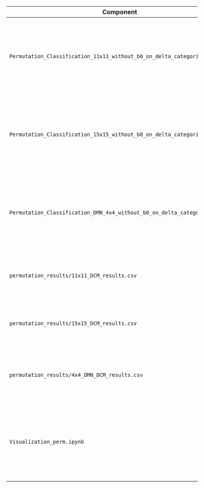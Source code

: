 | Component                                                         | Type       | Description                                                                                                          | Location                         |
|-------------------------------------------------------------------|------------|----------------------------------------------------------------------------------------------------------------------|----------------------------------|
| `Permutation_Classification_11x11_without_b0_on_delta_categories.ipynb`   | Notebook   | Runs permutation testing for the 11×11 DCM (without b0) on delta categories; generates a CSV containing p-value, observed accuracy, and null mean accuracy.   | `notebooks/`                     |
| `Permutation_Classification_15x15_without_b0_on_delta_categories.ipynb`   | Notebook   | Runs permutation testing for the 15×15 DCM (without b0) on delta categories; generates a CSV containing p-value, observed accuracy, and null mean accuracy.   | `notebooks/`                     |
| `Permutation_Classification_DMN_4x4_without_b0_on_delta_categories.ipynb` | Notebook   | Runs permutation testing for the 4×4 DMN DCM (without b0) on delta categories; generates a CSV containing p-value, observed accuracy, and null mean accuracy.  | `notebooks/`                     |
| `permutation_results/11x11_DCM_results.csv`                        | Output CSV | Contains the p-value, observed accuracy, and null mean accuracy for the 11×11 DCM permutation test.                 | `permutation_results/`           |
| `permutation_results/15x15_DCM_results.csv`                        | Output CSV | Contains the p-value, observed accuracy, and null mean accuracy for the 15×15 DCM permutation test.                 | `permutation_results/`           |
| `permutation_results/4x4_DMN_DCM_results.csv`                      | Output CSV | Contains the p-value, observed accuracy, and null mean accuracy for the 4×4 DMN DCM permutation test.               | `permutation_results/`           |
| `Visualization_perm.ipynb`                                         | Notebook   | Aggregates results from all permutation_result CSVs and visualizes them as heatmaps and bar charts for an overall relationship overview. | `notebooks/`                     |
